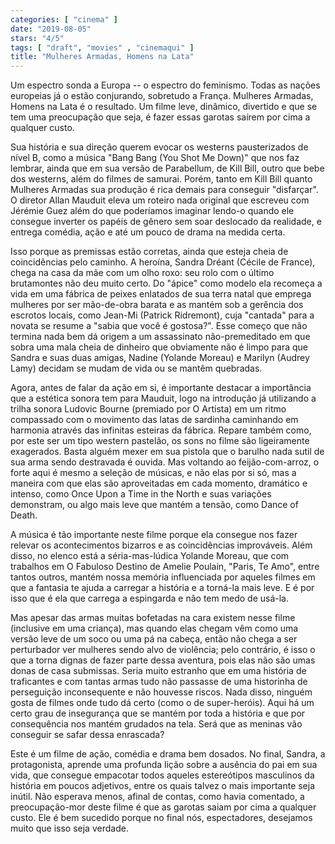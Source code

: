 ```yaml
---
categories: [ "cinema" ]
date: "2019-08-05"
stars: "4/5"
tags: [ "draft", "movies" , "cinemaqui" ]
title: "Mulheres Armadas, Homens na Lata"
---
```

Um espectro sonda a Europa -- o espectro do feminismo. Todas as nações
europeias já o estão conjurando, sobretudo a França. Mulheres Armadas,
Homens na Lata é o resultado. Um filme leve, dinâmico, divertido e
que se tem uma preocupação que seja, é fazer essas garotas saírem
por cima a qualquer custo.

Sua história e sua direção querem evocar os westerns pausterizados
de nível B, como a música "Bang Bang (You Shot Me Down)" que nos faz
lembrar, ainda que em sua versão de Parabellum, de Kill Bill, outro
que bebe dos westerns, além do filmes de samurai. Porém, tanto em Kill
Bill quanto Mulheres Armadas sua produção é rica demais para conseguir
"disfarçar". O diretor Allan Mauduit eleva um roteiro nada original que
escreveu com Jérémie Guez além do que poderíamos imaginar lendo-o
quando ele consegue inverter os papéis de gênero sem soar deslocado
da realidade, e entrega comédia, ação e até um pouco de drama na
medida certa.

Isso porque as premissas estão corretas, ainda que esteja cheia de
coincidências pelo caminho. A heroína, Sandra Dréant (Cécile de
France), chega na casa da mãe com um olho roxo: seu rolo com o último
brutamontes não deu muito certo. Do "ápice" como modelo ela recomeça a
vida em uma fábrica de peixes enlatados de sua terra natal que emprega
mulheres por ser mão-de-obra barata e as mantém sob a gerência
dos escrotos locais, como Jean-Mi (Patrick Ridremont), cuja "cantada"
para a novata se resume a "sabia que você é gostosa?". Esse começo
que não termina nada bem dá origem a um assassinato não-premeditado
em que sobra uma mala cheia de dinheiro que obviamente não é limpo
para que Sandra e suas duas amigas, Nadine (Yolande Moreau) e Marilyn
(Audrey Lamy) decidam se mudam de vida ou se mantêm quebradas.

Agora, antes de falar da ação em si, é importante destacar a
importância que a estética sonora tem para Mauduit, logo na introdução
já utilizando a trilha sonora Ludovic Bourne (premiado por O Artista)
em um ritmo compassado com o movimento das latas de sardinha caminhando em
harmonia através das infinitas esteiras da fábrica. Repare também como,
por este ser um tipo western pastelão, os sons no filme são ligeiramente
exagerados. Basta alguém mexer em sua pistola que o barulho nada sutil de
sua arma sendo destravada é ouvida. Mas voltando ao feijão-com-arroz,
o forte aqui é mesmo a seleção de músicas, e não elas por si só,
mas a maneira com que elas são aproveitadas em cada momento, dramático e
intenso, como Once Upon a Time in the North e suas variações demonstram,
ou algo mais leve que mantém a tensão, como Dance of Death.

A música é tão importante neste filme porque ela consegue nos fazer
relevar os acontecimentos bizarros e as coincidências improváveis. Além
disso, no elenco está a séria-mas-lúdica Yolande Moreau, que com
trabalhos em O Fabuloso Destino de Amelie Poulain, "Paris, Te Amo",
entre tantos outros, mantém nossa memória influenciada por aqueles
filmes em que a fantasia te ajuda a carregar a história e a torná-la
mais leve. E é por isso que é ela que carrega a espingarda e não tem
medo de usá-la.

Mas apesar das armas muitas bofetadas na cara existem nesse filme
(inclusive em uma criança), mas quando elas chegam vêm como uma versão
leve de um soco ou uma pá na cabeça, então não chega a ser perturbador
ver mulheres sendo alvo de violência; pelo contrário, é isso o que
a torna dignas de fazer parte dessa aventura, pois elas não são umas
donas de casa submissas. Seria muito estranho que em uma história de
traficantes e com tantas armas tudo não passasse de uma historinha de
perseguição inconsequente e não houvesse riscos. Nada disso, ninguém
gosta de filmes onde tudo dá certo (como o de super-heróis). Aqui há
um certo grau de insegurança que se mantém por toda a história e que
por consequência nos mantém grudados na tela. Será que as meninas
vão conseguir se safar dessa enrascada?

Este é um filme de ação, comédia e drama bem dosados. No final,
Sandra, a protagonista, aprende uma profunda lição sobre a ausência
do pai em sua vida, que consegue empacotar todos aqueles estereótipos
masculinos da história em poucos adjetivos, entre os quais talvez o
mais importante seja inútil. Não esperava menos, afinal de contas,
como havia comentado, a preocupação-mor deste filme é que as garotas
saiam por cima a qualquer custo. Ele é bem sucedido porque no final nós,
espectadores, desejamos muito que isso seja verdade.
